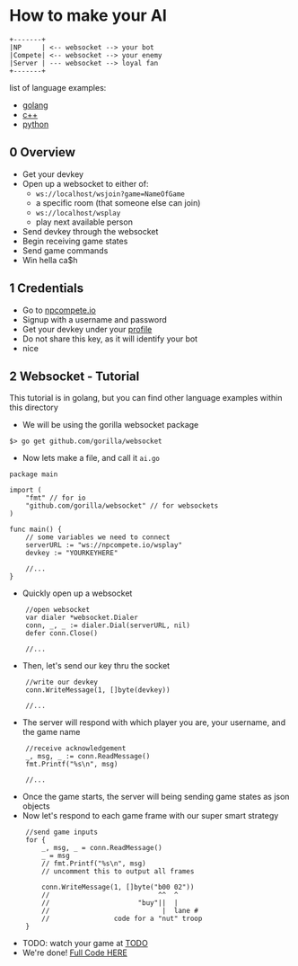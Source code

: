 # How to make your AI

```
+-------+
|NP     | <-- websocket --> your bot
|Compete| <-- websocket --> your enemy
|Server | --- websocket --> loyal fan
+-------+
```

list of language examples:

- [golang](go/ai.go)
- [c++](c++)
- [python](python)


## 0 Overview
- Get your devkey
- Open up a websocket to either of: 
	- `ws://localhost/wsjoin?game=NameOfGame`
	- a specific room (that someone else can join)
	- `ws://localhost/wsplay`
	- play next available person
- Send devkey through the websocket
- Begin receiving game states
- Send game commands
- Win hella ca$h

## 1 Credentials

- Go to <a href="http://npcompete.io">npcompete.io</a>
- Signup with a username and password 	
- Get your devkey under your <a href="http://npcompete.io/profile">profile</a> 
- Do not share this key, as it will identify your bot
- nice

## 2 Websocket - Tutorial

This tutorial is in golang, but you can find other language examples within this directory

- We will be using the gorilla websocket package

```
$> go get github.com/gorilla/websocket
```
- Now lets make a file, and call it `ai.go`

```
package main

import (
	"fmt" // for io
	"github.com/gorilla/websocket" // for websockets
)

func main() {
	// some variables we need to connect
	serverURL := "ws://npcompete.io/wsplay"
	devkey := "YOURKEYHERE"
	
	//...
}

```

- Quickly open up a websocket

```
	//open websocket
	var dialer *websocket.Dialer
	conn, _, _ := dialer.Dial(serverURL, nil)
	defer conn.Close()
	
	//...
```

- Then, let's send our key thru the socket

```
	//write our devkey
	conn.WriteMessage(1, []byte(devkey))
	
	//...
```

- The server will respond with which player you are, your username, and the game name

```
	//receive acknowledgement
	_, msg, _ := conn.ReadMessage()
	fmt.Printf("%s\n", msg)
	
	//...
```

- Once the game starts, the server will being sending game states as json objects
- Now let's respond to each game frame with our super smart strategy

```
	//send game inputs
	for {
		_, msg, _ = conn.ReadMessage()
		_ = msg
		// fmt.Printf("%s\n", msg) 
		// uncomment this to output all frames
		
		conn.WriteMessage(1, []byte("b00 02"))
		//                           ^^  ^  
		//                      "buy"||  |
		//                            |  lane #
		//                code for a "nut" troop
	}
```
- TODO: watch your game at <a href=TODO>TODO</a>
- We're done! [Full Code HERE](go/ai.go)

